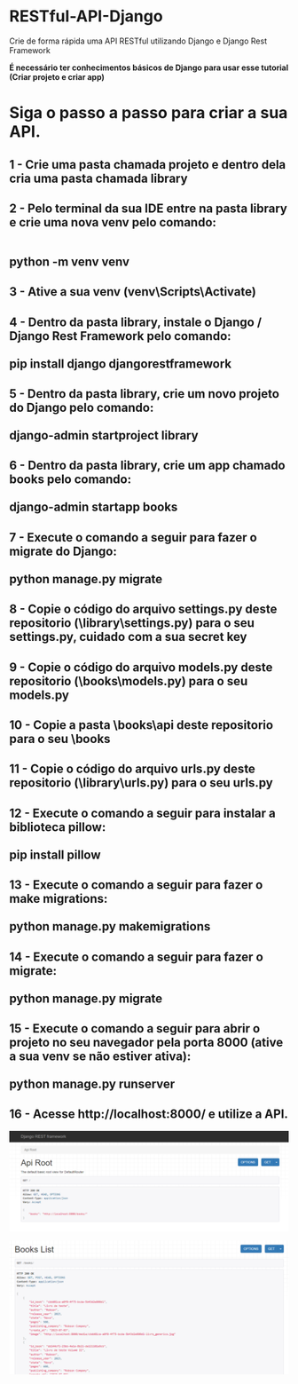 # RESTful-API-Django
Crie de forma rápida uma API RESTful utilizando Django e Django Rest Framework 

<b>É necessário ter conhecimentos básicos de Django para usar esse tutorial (Criar projeto e criar app)</b>

# Siga o passo a passo para criar a sua API.

<h2>1 - Crie uma pasta chamada projeto e dentro dela cria uma pasta chamada library</h2>

<h2>2 - Pelo terminal da sua IDE entre na pasta library e crie uma nova venv pelo comando:
 <br><br>
 
 python -m venv venv</h2>

<h2>3 - Ative a sua venv (venv\Scripts\Activate)</h2>

<h2>4 - Dentro da pasta library, instale o Django / Django Rest Framework pelo comando:
 <br><br>
pip install django djangorestframework</h2>

<h2>5 - Dentro da pasta library, crie um novo projeto do Django pelo comando:
<br><br>
django-admin startproject library</h2>

<h2>6 - Dentro da pasta library, crie um app chamado books pelo comando:
<br><br>
django-admin startapp books</h2>

<h2>7 - Execute o comando a seguir para fazer o migrate do Django:
<br><br>
python manage.py migrate</h2>

<h2>8 - Copie o código do arquivo settings.py deste repositorio (\library\settings.py) para o seu settings.py, cuidado com a sua secret key</h2>

<h2>9 - Copie o código do arquivo models.py deste repositorio (\books\models.py) para o seu models.py</h2>

<h2>10 - Copie a pasta \books\api deste repositorio para o seu \books</h2>

<h2>11 - Copie o código do arquivo urls.py deste repositorio (\library\urls.py) para o seu urls.py</h2>

<h2>12 - Execute o comando a seguir para instalar a biblioteca pillow:
<br><br>
pip install pillow</h2>

<h2>13 - Execute o comando a seguir para fazer o make migrations:
<br><br>
python manage.py makemigrations</h2>

<h2>14 - Execute o comando a seguir para fazer o migrate:
<br><br>
python manage.py migrate</h2>

<h2>15 - Execute o comando a seguir para abrir o projeto no seu navegador pela porta 8000 (ative a sua venv se não estiver ativa):
<br><br>
python manage.py runserver</h2>

<h2>16 - Acesse http://localhost:8000/ e utilize a API.</h2>

![img.png](img.png)

![img_1.png](img_1.png)

